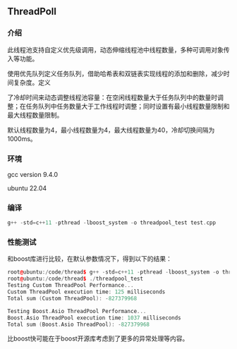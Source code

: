 ## ThreadPoll

### 介绍

此线程池支持自定义优先级调用，动态伸缩线程池中线程数量，多种可调用对象传入等功能。

使用优先队列定义任务队列，借助哈希表和双链表实现线程的添加和删除，减少时间复杂度。定义

了冷却时间来动态调整线程池容量：在空闲线程数量大于任务队列中的数量时调整；在任务队列中任务数量大于工作线程时调整；同时设置有最小线程数量限制和最大线程数量限制。

默认线程数量为4，最小线程数量为4，最大线程数量为40，冷却切换间隔为1000ms。

### 环境

gcc version 9.4.0

ubuntu 22.04

### 编译

```cpp
g++ -std=c++11 -pthread -lboost_system -o threadpool_test test.cpp
```

### 性能测试

和boost库进行比较，在默认参数情况下，得到以下的结果：

```cpp
root@ubuntu:/code/thread$ g++ -std=c++11 -pthread -lboost_system -o threadpool_test main.cpp
root@ubuntu:/code/thread$ ./threadpool_test
Testing Custom ThreadPool Performance...
Custom ThreadPool execution time: 125 milliseconds
Total sum (Custom ThreadPool): -827379968

Testing Boost.Asio ThreadPool Performance...
Boost.Asio ThreadPool execution time: 1037 milliseconds
Total sum (Boost.Asio ThreadPool): -827379968
```

比boost快可能在于boost开源库考虑到了更多的异常处理等内容。
